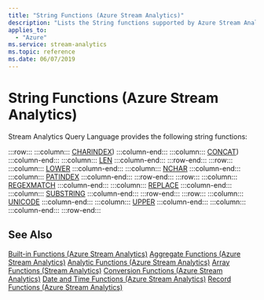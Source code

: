 ```yaml
---
title: "String Functions (Azure Stream Analytics)"
description: "Lists the String functions supported by Azure Stream Analytics."
applies_to:
  - "Azure"
ms.service: stream-analytics
ms.topic: reference
ms.date: 06/07/2019
---
```


# String Functions (Azure Stream Analytics)

Stream Analytics Query Language provides the following string functions:

:::row:::
    :::column:::
        [CHARINDEX](charindex-azure-stream-analytics.md))
    :::column-end:::
    :::column:::
        [CONCAT](concat-azure-stream-analytics.md))
    :::column-end:::
    :::column:::
        [LEN](len-azure-stream-analytics.md)
    :::column-end:::
:::row-end:::
:::row:::
    :::column:::
        [LOWER](lower-azure-stream-analytics.md)
    :::column-end:::
    :::column:::
        [NCHAR](nchar-azure-stream-analytics.md)
    :::column-end:::
    :::column:::
        [PATINDEX](patindex-azure-stream-analytics.md)
    :::column-end:::
:::row-end:::
:::row:::
    :::column:::
        [REGEXMATCH](regexmatch-azure-stream-analytics.md)
    :::column-end:::
    :::column:::
        [REPLACE](replace-azure-stream-analytics.md)
    :::column-end:::
    :::column:::
        [SUBSTRING](substring-azure-stream-analytics.md)
    :::column-end:::
:::row-end:::
:::row:::
    :::column:::
        [UNICODE](unicode-azure-stream-analytics.md)
    :::column-end:::
    :::column:::
        [UPPER](upper-azure-stream-analytics.md)
    :::column-end:::
    :::column:::
    :::column-end:::
:::row-end:::

## See Also

 [Built-in Functions (Azure Stream Analytics)](built-in-functions-azure-stream-analytics.md)
 [Aggregate Functions (Azure Stream Analytics)](aggregate-functions-azure-stream-analytics.md)
 [Analytic Functions (Azure Stream Analytics)](analytic-functions-azure-stream-analytics.md)
 [Array Functions &#40;Stream Analytics&#41;](array-functions-stream-analytics.md)
 [Conversion Functions (Azure Stream Analytics)](conversion-functions-azure-stream-analytics.md)
 [Date and Time Functions (Azure Stream Analytics)](date-and-time-functions-azure-stream-analytics.md)
 [Record Functions (Azure Stream Analytics)](record-functions-azure-stream-analytics.md)
